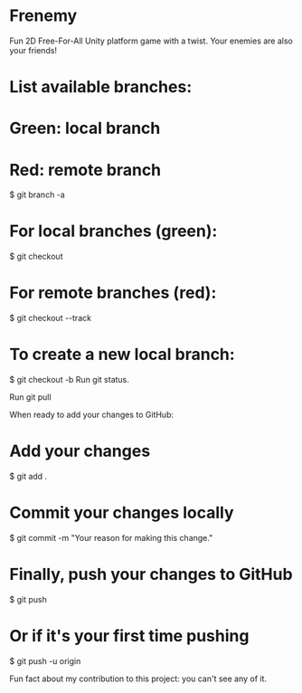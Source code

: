 # Frenemy
Fun 2D Free-For-All Unity platform game with a twist. Your enemies are also your friends! 

# List available branches:
#    Green: local branch
#    Red:   remote branch
$ git branch -a

# For local branches (green):
$ git checkout <branch-name>

# For remote branches (red):
$ git checkout --track <branch-name>

# To create a new local branch:
$ git checkout -b <branch-name>
Run git status.

Run git pull

When ready to add your changes to GitHub:

# Add your changes
$ git add .

# Commit your changes locally
$ git commit -m "Your reason for making this change."

# Finally, push your changes to GitHub
$ git push

# Or if it's your first time pushing
$ git push -u origin <branch-name>

Fun fact about my contribution to this project: you can't see any of it.
